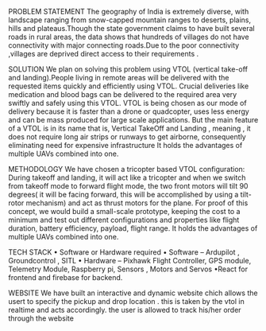 PROBLEM STATEMENT
The geography of India is extremely diverse, with landscape ranging
from snow-capped mountain ranges to deserts, plains, hills and
plateaus.Though the state government claims to have built several
roads in rural areas, the data shows that hundreds of villages do not
have connectivity with major connecting roads.Due to the poor
connectivity ,villages are deprived direct access to their
requirements .

SOLUTION
We plan on solving this problem using VTOL (vertical take-off and
landing).People living in remote areas will be delivered with the requested
items quickly and efficiently using VTOL. Crucial deliveries like medication
and blood bags can be delivered to the required area very swiftly and safely
using this VTOL.
VTOL is being chosen as our mode of delivery because it is faster than a drone
or quadcopter, uses less energy and can be mass produced for large scale
applications. But the main feature of a VTOL is in its name that is, Vertical
TakeOff and Landing , meaning , it does not require long air strips or runways
to get airborne, consequently eliminating need for expensive infrastructure
It holds the advantages of multiple UAVs combined into one.

METHODOLOGY
We have chosen a tricopter based VTOL configuration:
During takeoff and landing, it will act like a tricopter and when we switch from
takeoff mode to forward flight mode, the two front motors will tilt 90 degrees( it
will be facing forward, this will be accomplished by using a tilt-rotor mechanism)
and act as thrust motors for the plane.
For proof of this concept, we would build a small-scale prototype, keeping the
cost to a minimum and test out different configurations and properties like flight
duration, battery efficiency, payload, flight range.
It holds the advantages of multiple UAVs combined into one.

TECH STACK
• Software or Hardware required • Software – Ardupilot , Groundcontrol
, SITL
• Hardware – Pixhawk Flight Controller, GPS module, Telemetry
Module, Raspberry pi, Sensors , Motors and Servos
•React for frontend and  firebase for backend.

WEBSITE
We have built an interactive and dynamic website chich allows the usert to 
specify the pickup and drop location . this is taken by the vtol in realtime 
and acts accordingly. the user is allowed to track his/her order through the website